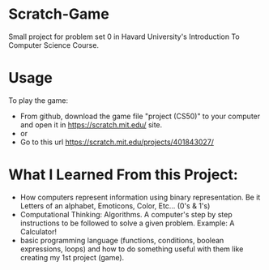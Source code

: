# Scratch-Game
Small project for problem set 0 in Havard University's Introduction To Computer Science Course.

# Usage
To play the game:
 - From github, download the game file "project (CS50)" to your computer and open it in https://scratch.mit.edu/ site.
  - or 
  - Go to this url https://scratch.mit.edu/projects/401843027/
  
# What I Learned From this Project:
  - How computers represent information using binary representation. Be it Letters of an alphabet, Emoticons, Color, Etc... (0's & 1's)
  - Computational Thinking: Algorithms. A computer's step by step instructions to be followed to solve a given problem. Example: A Calculator!
  - basic programming language (functions, conditions, boolean expressions, loops) and how to do something useful with them like creating my 1st project (game).
  
